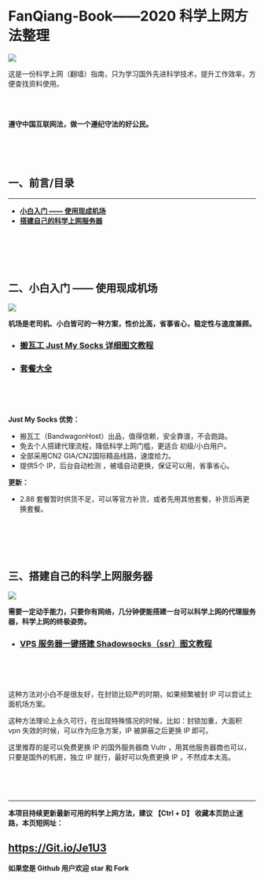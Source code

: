 # FanQiang-Book——2020 科学上网方法整理

![](https://github.com/xiaoming-ssr/FanQiang-Book/blob/master/1.jpg)

这是一份科学上网（翻墙）指南，只为学习国外先进科学技术，提升工作效率，方便查找资料使用。

<br/>
<br/>

**遵守中国互联网法，做一个遵纪守法的好公民。**

<br/>
<br/>
<br/>

## 一、前言/目录
-------
* [**小白入门 —— 使用现成机场**](#0)
* [**搭建自己的科学上网服务器**](#1)

<br/>
<br/>
<br/>
<br/>


<span id="0">二、小白入门 —— 使用现成机场</span>
-------------
![](https://github.com/xiaoming-ssr/FanQiang-Book/blob/master/2.png)

**机场是老司机、小白皆可的一种方案，性价比高，省事省心，稳定性与速度兼顾。**

+ ### [搬瓦工 Just My Socks 详细图文教程](http://1t.click/bsae)

+ ### [套餐大全](https://git.io/JeMYp)

<br/>
<br/>
<br/>

**Just My Socks 优势：**

+ 搬瓦工（BandwagonHost）出品，值得信赖，安全靠谱，不会跑路。
+ 免去个人搭建代理流程，降低科学上网门槛，更适合 初级/小白用户。
+ 全部采用CN2 GIA/CN2国际精品线路，速度给力。
+ 提供5个 IP，后台自动检测 ，被墙自动更换，保证可以用，省事省心。

**更新：**

+ 2.88 套餐暂时供货不足，可以等官方补货，或者先用其他套餐，补货后再更换套餐。

<br/>
<br/>
<br/>
<br/>


<span id="1">三、搭建自己的科学上网服务器</span>
----------------
![](https://github.com/xiaoming-ssr/FanQiang-Book/blob/master/3.png)

**需要一定动手能力，只要你有网络，几分钟便能搭建一台可以科学上网的代理服务器，科学上网的终极姿势。**

+ ### <a href="http://1t.click/brYS" target="_blank" >VPS 服务器一键搭建 Shadowsocks（ssr）图文教程</a>


<br/>
<br/>
<br/>

这种方法对小白不是很友好，在封锁比较严的时期，如果频繁被封 IP 可以尝试上面机场方案。

这种方法理论上永久可行，在出现特殊情况的时候，比如：封锁加重，大面积 vpn 失效的时候，可以作为应急方案，IP 被屏蔽之后更换 IP 即可。

这里推荐的是可以免费更换 IP 的国外服务器商 Vultr ，用其他服务器商也可以，只要是国外的机房，独立 IP 就行，最好可以免费更换 IP ，不然成本太高。

<br/>
<br/>
<br/>

----

**本项目持续更新最新可用的科学上网方法，建议 【Ctrl + D】 收藏本页防止迷路，本页短网址：**

## https://Git.io/Je1U3

**如果您是 Github 用户欢迎 star 和 Fork**
